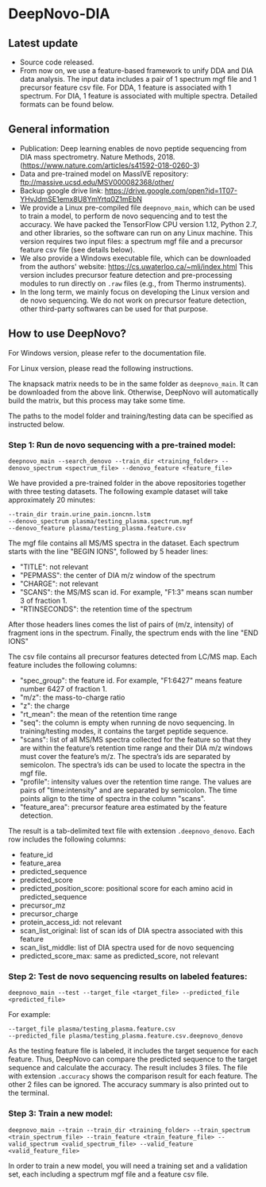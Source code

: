 # DeepNovo-DIA

## Latest update

- Source code released.
- From now on, we use a feature-based framework to unify DDA and DIA data analysis. The input data includes a pair of 1 spectrum mgf file and 1 precursor feature csv file. For DDA, 1 feature is associated with 1 spectrum. For DIA, 1 feature is associated with multiple spectra. Detailed formats can be found below.
 
## General information

- Publication: Deep learning enables de novo peptide sequencing from DIA mass spectrometry. Nature Methods, 2018. (https://www.nature.com/articles/s41592-018-0260-3)
- Data and pre-trained model on MassIVE repository: ftp://massive.ucsd.edu/MSV000082368/other/
- Backup google drive link: https://drive.google.com/open?id=1T07-YHvJdmSE1emx8U8YmYrtq0Z1mEbN
- We provide a Linux pre-compiled file `deepnovo_main`, which can be used to train a model, to perform de novo sequencing and to test the accuracy.
We have packed the TensorFlow CPU version 1.12, Python 2.7, and other libraries, so the software can run on any Linux machine.
This version requires two input files: a spectrum mgf file and a precursor feature csv file (see details below).
- We also provide a Windows executable file, which can be downloaded from the authors' website: https://cs.uwaterloo.ca/~mli/index.html
This version includes precursor feature detection and pre-processing modules to run directly on `.raw` files (e.g., from Thermo instruments).
- In the long term, we mainly focus on developing the Linux version and de novo sequencing.
We do not work on precursor feature detection, other third-party softwares can be used for that purpose.

## How to use DeepNovo?

For Windows version, please refer to the documentation file.

For Linux version, please read the following instructions.

The knapsack matrix needs to be in the same folder as `deepnovo_main`.
It can be downloaded from the above link.
Otherwise, DeepNovo will automatically build the matrix, but this process may take some time.

The paths to the model folder and training/testing data can be specified as instructed below.

### Step 1: Run de novo sequencing with a pre-trained model:

    deepnovo_main --search_denovo --train_dir <training_folder> --denovo_spectrum <spectrum_file> --denovo_feature <feature_file>

We have provided a pre-trained folder in the above repositories together with three testing datasets. 
The following example dataset will take approximately 20 minutes:

    --train_dir train.urine_pain.ioncnn.lstm
    --denovo_spectrum plasma/testing_plasma.spectrum.mgf
    --denovo_feature plasma/testing_plasma.feature.csv

The mgf file contains all MS/MS spectra in the dataset.
Each spectrum starts with the line "BEGIN IONS", followed by 5 header lines:
- "TITLE": not relevant
- "PEPMASS": the center of DIA m/z window of the spectrum
- "CHARGE": not relevant
- "SCANS": the MS/MS scan id. For example, "F1:3" means scan number 3 of fraction 1.
- "RTINSECONDS": the retention time of the spectrum

After those headers lines comes the list of pairs of (m/z, intensity) of fragment ions in the spectrum.
Finally, the spectrum ends with the line "END IONS"

The csv file contains all precursor features detected from LC/MS map.
Each feature includes the following columns:
- "spec_group": the feature id. For example, "F1:6427" means feature number 6427 of fraction 1.
- "m/z": the mass-to-charge ratio
- "z": the charge
- "rt_mean": the mean of the retention time range
- "seq": the column is empty when running de novo sequencing. 
In training/testing modes, it contains the target peptide sequence.
- "scans": list of all MS/MS spectra collected for the feature so that 
they are within the feature’s retention time range and their DIA m/z windows must cover the feature’s m/z.
The spectra’s ids are separated by semicolon. 
The spectra’s ids can be used to locate the spectra in the mgf file.
- "profile": intensity values over the retention time range. 
The values are pairs of "time:intensity" and are separated by semicolon. 
The time points align to the time of spectra in the column "scans".
- "feature_area": precursor feature area estimated by the feature detection.

The result is a tab-delimited text file with extension `.deepnovo_denovo`. 
Each row includes the following columns:
- feature_id
- feature_area
-	predicted_sequence
- predicted_score
- predicted_position_score: positional score for each amino acid in predicted_sequence
- precursor_mz
- precursor_charge
- protein_access_id: not relevant
- scan_list_original: list of scan ids of DIA spectra associated with this feature
- scan_list_middle: list of DIA spectra used for de novo sequencing
- predicted_score_max: same as predicted_score, not relevant

### Step 2: Test de novo sequencing results on labeled features:

    deepnovo_main --test --target_file <target_file> --predicted_file <predicted_file>

For example:

    --target_file plasma/testing_plasma.feature.csv
    --predicted_file plasma/testing_plasma.feature.csv.deepnovo_denovo
    
As the testing feature file is labeled, it includes the target sequence for each feature. 
Thus, DeepNovo can compare the predicted sequence to the target sequence and calculate the accuracy. 
The result includes 3 files. The file with extension `.accuracy` shows the comparison result for each feature. 
The other 2 files can be ignored. The accuracy summary is also printed out to the terminal.

### Step 3: Train a new model:

    deepnovo_main --train --train_dir <training_folder> --train_spectrum <train_spectrum_file> --train_feature <train_feature_file> --valid_spectrum <valid_spectrum_file> --valid_feature <valid_feature_file>

In order to train a new model, you will need a training set and a validation set, each including a spectrum mgf file and a feature csv file. 

